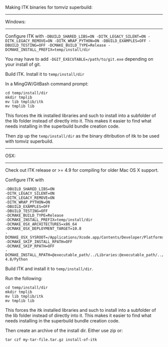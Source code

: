 Making ITK binaries for tomviz superbuild:

***
Windows:
***
Configure ITK with `-DBUILD_SHARED_LIBS=ON -DITK_LEGACY_SILENT=ON
-DITK_LEGACY_REMOVE=ON -DITK_WRAP_PYTHON=ON -DBUILD_EXAMPLES=OFF
-DBUILD_TESTING=OFF -DCMAKE_BUILD_TYPE=Release
-DCMAKE_INSTALL_PREFIX=temp/install/dir`

You may have to add `-DGIT_EXECUTABLE=/path/to/git.exe` depending on your
install of git.

Build ITK.  Install it to `temp/install/dir`

In a MingGW/GitBash command prompt:
```
cd temp/install/dir
mkdir tmplib
mv lib tmplib/itk
mv tmplib lib
```

This forces the itk installed libraries and such to install into a subfolder of
the lib folder instead of directly into it.  This makes it easier to find what
needs installing in the superbuild bundle creation code.

Then zip up the `temp/install/dir` as the binary ditribution of itk to be used
with tomviz superbuild.

***
OSX:
***

Check out ITK release or >= 4.9 for compiling for older Mac OS X support.

Configure ITK with
```
-DBUILD_SHARED_LIBS=ON
-DITK_LEGACY_SILENT=ON
-DITK_LEGACY_REMOVE=ON
-DITK_WRAP_PYTHON=ON
-DBUILD_EXAMPLES=OFF
-DBUILD_TESTING=OFF
-DCMAKE_BUILD_TYPE=Release
-DCMAKE_INSTALL_PREFIX=temp/install/dir
-DCMAKE_OSX_ARCHITECTURES=x86_64
-DCMAKE_OSX_DEPLOYMENT_TARGET=10.8
-DCMAKE_OSX_SYSROOT=/Applications/Xcode.app/Contents/Developer/Platforms/MacOSX.platform/Developer/SDKs/MacOSX10.8.sdk
-DCMAKE_SKIP_INSTALL_RPATH=OFF
-DCMAKE_SKIP_RPATH=OFF
-DCMAKE_INSTALL_RPATH=@executable_path/../Libraries:@executable_path/../Libraries/ITK-4.8/Python
```

Build ITK and install it to `temp/install/dir`.

Run the following:
```
cd temp/install/dir
mkdir tmplib
mv lib tmplib/itk
mv tmplib lib
```

This forces the itk installed libraries and such to install into a subfolder of
the lib folder instead of directly into it.  This makes it easier to find what
needs installing in the superbuild bundle creation code.

Then create an archive of the install dir.  Either use zip or:
```
tar czf my-tar-file.tar.gz install-of-itk
```
